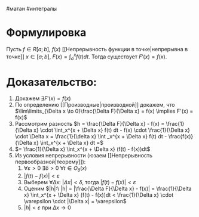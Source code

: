 #матан #интегралы 
# Формулировка
Пусть $f \in R[a; b]$, $f(x)$ [[Непрерывность функции в точке|непрерывна в точке]] $x \in[a; b]$, $F(x) = \int_a^x f(t) dt$. Тогда существует $F'(x) = f(x)$.
# Доказательство:
1. Докажем $\exists F'(x) = f(x)$
2. По определению [[Производные|производной]] докажем, что $\lim\limits_{\Delta x \to 0}\frac{\Delta F}{\Delta x} = f(x) \implies F'(x) = f(x)$
3. Рассмотрим разность $h = \frac{\Delta F}{\Delta x} - f(x) = \frac{1}{\Delta x} \cdot \int_x^{x + \Delta x} f(t) dt - f(x) \cdot \frac{1}{\Delta x} \cdot \Delta x = \frac{1}{\delta x} \int _x^{x + \Delta x} f(t) dt - \frac{f(x)}{\Delta x} \int_x^{x + \Delta x} dt =$
4. $= \frac{1}{\Delta x} \int_x^{x + \Delta x} (f(t) - f(x))dt$
5. Из условия непрерывности (юзаем [[Непрерывность первообразной|теорему]]):
	1. $\forall \varepsilon > 0 \ \exists \delta > 0 \ \forall t \in O_{\delta}(x)$
	2. $|f(t) - f(x)| < \varepsilon$
	3. Выберем $\forall \Delta x: \ |\Delta x| < \delta$, тогда $|f(t) - f(x)| < \varepsilon$
	4. Оценим $|h|:\ |h| = |\frac{\Delta F}{\Delta x} - f(x)| = \frac{1}{\Delta x} \int_x^{x + \Delta x} (f(t) - f(x))dt < \frac{1}{\Delta x} \cdot \varepsilon \cdot |\Delta x| = \varepsilon$
	5. $|h| < \varepsilon$ при $\Delta x \to 0$